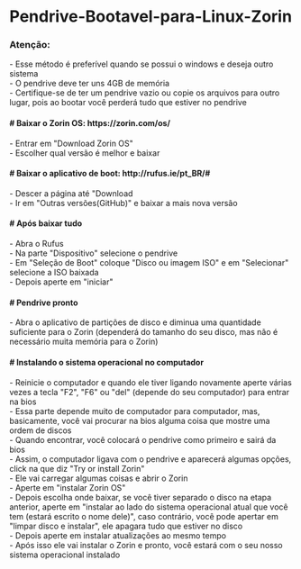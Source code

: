 # Pendrive-Bootavel-para-Linux-Zorin
<h3>Atenção:</h3>
<p>- Esse método é preferível quando se possui o windows e deseja outro sistema<br>- O pendrive deve ter uns 4GB de memória<br>- Certifique-se de ter um pendrive vazio ou copie os arquivos para outro lugar, pois ao bootar você perderá tudo que estiver no pendrive</p>

<h4># Baixar o Zorin OS: https://zorin.com/os/</h4>
 <p>- Entrar em "Download Zorin OS"<br>- Escolher qual versão é melhor e baixar</p>
 <h4># Baixar o aplicativo de boot: http://rufus.ie/pt_BR/# </h4>
 <p>- Descer a página até "Download<br>- Ir em "Outras versões(GitHub)" e baixar a mais nova versão</p>
 <h4># Após baixar tudo</h4>
 <p>- Abra o Rufus<br>- Na parte "Dispositivo" selecione o pendrive<br>- Em "Seleção de Boot" coloque "Disco ou imagem ISO" e em "Selecionar" selecione a ISO baixada<br>- Depois aperte em "iniciar"</p>
<h4># Pendrive pronto</h4>
<p>- Abra o aplicativo de partições de disco e diminua uma quantidade suficiente para o Zorin (dependerá do tamanho do seu disco, mas não é necessário muita memória para o Zorin)</p>
<h4># Instalando o sistema operacional no computador</h4>
<p>- Reinicie o computador e quando ele tiver ligando novamente aperte várias vezes a tecla "F2", "F6" ou "del" (depende do seu computador) para entrar na bios<br>- Essa parte depende muito de computador para computador, mas, basicamente, você vai procurar na bios alguma coisa que mostre uma ordem de discos<br>- Quando encontrar, você colocará o pendrive como primeiro e sairá da bios<br>- Assim, o computador ligava com o pendrive e aparecerá algumas opções, click na que diz "Try or install Zorin"<br>- Ele vai carregar algumas coisas e abrir o Zorin<br>- Aperte em "instalar Zorin OS"<br>- Depois escolha onde baixar, se você tiver separado o disco na etapa anterior, aperte em "instalar ao lado do sistema operacional atual que você tem (estará escrito o nome dele)", caso contrário, você pode apertar em "limpar disco e instalar", ele apagara tudo que estiver no disco<br>- Depois aperte em instalar atualizações ao mesmo tempo<br>- Após isso ele vai instalar o Zorin e pronto, você estará com o seu nosso sistema operacional instalado</p>
